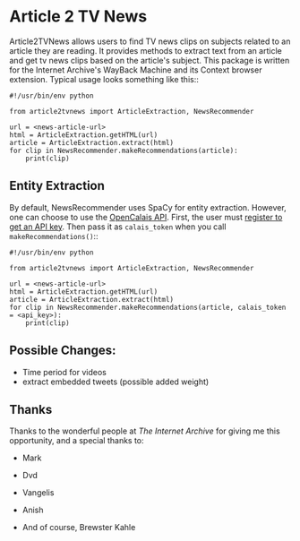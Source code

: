 # Article 2 TV News

Article2TVNews allows users to find TV news clips on subjects related
to an article they are reading.  It provides methods to extract text from an
article and get tv news clips based on the article's subject.  This package is
written for the Internet Archive's WayBack Machine and its Context browser
extension. Typical usage looks something like this::

    #!/usr/bin/env python

    from article2tvnews import ArticleExtraction, NewsRecommender

    url = <news-article-url>
    html = ArticleExtraction.getHTML(url)
    article = ArticleExtraction.extract(html)
    for clip in NewsRecommender.makeRecommendations(article):
        print(clip)


## Entity Extraction
By default, NewsRecommender uses SpaCy for entity extraction. However, one can choose to use the [OpenCalais API](http://www.opencalais.com/).  First, the user must [register to get an API key](http://www.opencalais.com/opencalais-api/).  Then pass it as `calais_token` when you call `makeRecommendations()`::

    #!/usr/bin/env python

    from article2tvnews import ArticleExtraction, NewsRecommender

    url = <news-article-url>
    html = ArticleExtraction.getHTML(url)
    article = ArticleExtraction.extract(html)
    for clip in NewsRecommender.makeRecommendations(article, calais_token = <api_key>):
        print(clip)


## Possible Changes:
- Time period for videos
- extract embedded tweets (possible added weight)


## Thanks


Thanks to the wonderful people at *The Internet Archive* for giving me this
opportunity, and a special thanks to:

* Mark

* Dvd

* Vangelis

* Anish

* And of course, Brewster Kahle
